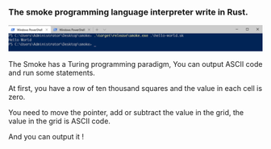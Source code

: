 ### The smoke programming language interpreter write in Rust.

![](https://github.com/Turaiiao/smoke/blob/master/hello-world.png)

The Smoke has a Turing programming paradigm, You can output ASCII code and run some statements.

At first, you have a row of ten thousand squares and the value in each cell is zero.

You need to move the pointer, add or subtract the value in the grid, the value in the grid is ASCII code.

And you can output it !

